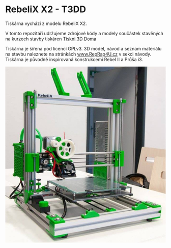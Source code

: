 RebeliX X2 - T3DD
=======
Tiskárna vychází z modelu RebeliX X2.

V tomto repozitáři udržujeme zdrojové kódy a modely součástek stavěných na kurzech stavby tiskáren [Tiskni 3D Doma](http://tiskni3ddoma.cz)

Tiskárna je šířena pod licencí GPLv3. 3D model, návod a seznam materiálu na stavbu naleznete na stránkách www.RepRap4U.cz v sekci návody. 
Tiskárna je původně inspirovaná konstrukcemi Rebel II a Průša i3.

![RebeliX X2](/rebelix_photo.jpg "Foto tiskárny")